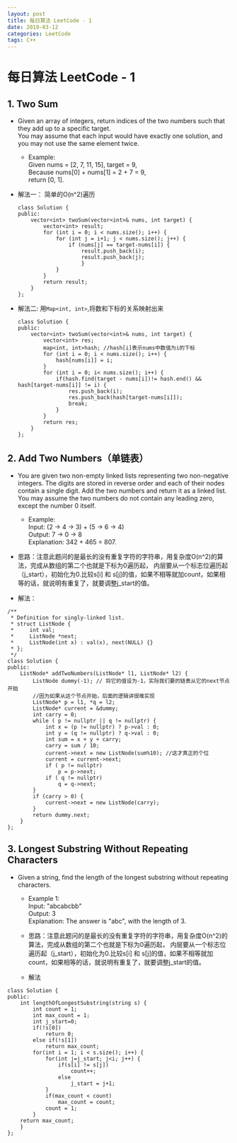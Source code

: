 ```yaml
---
layout: post
title: 每日算法 LeetCode - 1
date: 2019-03-12
categories: LeetCode
tags: C++
---
```


<h1> 每日算法 LeetCode - 1 </h1>
<h2>1. Two Sum</h2>

* Given an array of integers, return indices of the two numbers such that they add up to a specific target.    
	You may assume that each input would have exactly one solution, and you may not use the same element twice.
	* Example:   
		Given nums = [2, 7, 11, 15], target = 9,   
		Because nums[0] + nums[1] = 2 + 7 = 9,   
		return [0, 1].  
* 解法一： 简单的O(n^2)遍历

	```
	class Solution {
	public:
		vector<int> twoSum(vector<int>& nums, int target) {
			vector<int> result;
			for (int i = 0; i < nums.size(); i++) {
				for (int j = i+1; j < nums.size(); j++) {
					if (nums[j] == target-nums[i]) {
						result.push_back(i);
						result.push_back(j);
						}
				}
			}
			return result;
		}
	};
	```
* 解法二: 用`Map<int, int>`,将数和下标的关系映射出来

	```
	class Solution {
	public:
		vector<int> twoSum(vector<int>& nums, int target) {
			vector<int> res;
			map<int, int>hash; //hash[i]表示nums中数值为i的下标
			for (int i = 0; i < nums.size(); i++) {
				hash[nums[i]] = i;
			}
			for (int i = 0; i< nums.size(); i++) {
				if(hash.find(target - nums[i])!= hash.end() && hash[target-nums[i]] != i) {
					res.push_back(i);
					res.push_back(hash[target-nums[i]]);
					break;
				}
			}
			return res;
		}
	};
	```

<h2>2. Add Two Numbers（单链表） </h2>

* You are given two non-empty linked lists representing two non-negative integers. The digits are stored in reverse order and each of their nodes contain a single digit. Add the two numbers and return it as a linked list.   
	You may assume the two numbers do not contain any leading zero, except the number 0 itself.

	* Example:     
		Input: (2 -> 4 -> 3) + (5 -> 6 -> 4)   
		Output: 7 -> 0 -> 8    
		Explanation: 342 + 465 = 807.   

* 思路：注意此题问的是最长的没有重复字符的字符串，用复杂度O(n^2)的算法，完成从数组的第二个也就是下标为0遍历起， 内层要从一个标志位遍历起（j_start），初始化为0.比较s[i] 和 s[j]的值，如果不相等就加count，如果相等的话，就说明有重复了，就要调整j_start的值。
* 解法：

```
/**
 * Definition for singly-linked list.
 * struct ListNode {
 *     int val;
 *     ListNode *next;
 *     ListNode(int x) : val(x), next(NULL) {}
 * };
 */
class Solution {
public:
    ListNode* addTwoNumbers(ListNode* l1, ListNode* l2) {
        ListNode dummy(-1); // 将它的值设为-1，实际我们要的链表从它的next节点开始
        //因为如果从这个节点开始，后面的逻辑讲很难实现
        ListNode* p = l1, *q = l2;
        ListNode* current = &dummy;
        int carry = 0;
        while ( p != nullptr || q != nullptr) {
            int x = (p != nullptr) ? p->val : 0;
            int y = (q != nullptr) ? q->val : 0;
            int sum = x + y + carry;
            carry = sum / 10;
            current->next = new ListNode(sum%10); //这才真正的个位
            current = current->next;
            if ( p != nullptr)
                p = p->next;
            if ( q != nullptr)
                q = q->next;
        }
        if (carry > 0) {
            current->next = new ListNode(carry);
        }
        return dummy.next;
    }
};
```

<h2>3. Longest Substring Without Repeating Characters</h2>

* Given a string, find the length of the longest substring without repeating characters.
	* Example 1:  
		Input: "abcabcbb"   
		Output: 3    
		Explanation: The answer is "abc", with the length of 3. 
		
	* 思路：注意此题问的是最长的没有重复字符的字符串，用复杂度O(n^2)的算法，完成从数组的第二个也就是下标为0遍历起， 内层要从一个标志位遍历起（j_start），初始化为0.比较s[i] 和 s[j]的值，如果不相等就加count，如果相等的话，就说明有重复了，就要调整j_start的值。
	* 解法

```
class Solution {
public:
    int lengthOfLongestSubstring(string s) {
        int count = 1;
        int max_count = 1;
        int j_start=0;
        if(!s[0])
            return 0;
        else if(!s[1])
            return max_count;
        for(int i = 1; i < s.size(); i++) {
            for(int j=j_start; j<i; j++) {
                if(s[i] != s[j])
                    count++;
                else
                    j_start = j+1;         
            }
            if(max_count < count)
                max_count = count;
            count = 1;
        }
	return max_count;
    }
};
```
